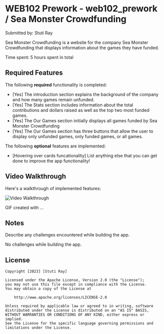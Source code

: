 # WEB102 Prework - web102_prework / Sea Monster Crowdfunding

Submitted by: Stuti Ray

Sea Monster Crowdfunding is a website for the company Sea Monster Crowdfunding that displays information about the games they have funded.

Time spent: 5 hours spent in total

## Required Features

The following **required** functionality is completed:

- [Yes] The introduction section explains the background of the company and how many games remain unfunded.
- [Yes] The Stats section includes information about the total contributions and dollars raised as well as the top two most funded games.
- [Yes] The Our Games section initially displays all games funded by Sea Monster Crowdfunding
- [Yes] The Our Games section has three buttons that allow the user to display only unfunded games, only funded games, or all games.

The following **optional** features are implemented:

- [Hovering over cards funcationality] List anything else that you can get done to improve the app functionality!

## Video Walkthrough

Here's a walkthrough of implemented features:

<img src='https://imgur.com/a/cOA5Iib' title='Video Walkthrough' width='' alt='Video Walkthrough' />

<!-- Imgur -->

GIF created with ...

<!-- Recommended tools:
[Kap](https://getkap.co/) for macOS
[ScreenToGif](https://www.screentogif.com/) for Windows
[peek](https://github.com/phw/peek) for Linux. -->

## Notes

Describe any challenges encountered while building the app.

No challenges while building the app.

## License

    Copyright [2023] [Stuti Ray]

    Licensed under the Apache License, Version 2.0 (the "License");
    you may not use this file except in compliance with the License.
    You may obtain a copy of the License at

        http://www.apache.org/licenses/LICENSE-2.0

    Unless required by applicable law or agreed to in writing, software
    distributed under the License is distributed on an "AS IS" BASIS,
    WITHOUT WARRANTIES OR CONDITIONS OF ANY KIND, either express or implied.
    See the License for the specific language governing permissions and
    limitations under the License.
